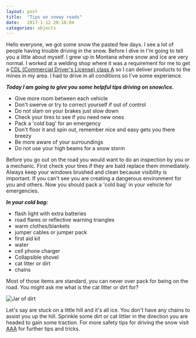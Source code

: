 ```yaml
---
layout: post
title:  "Tips on snowy roads"
date:   2017-1-12 20:18:04
categories: objects
---
```


Hello everyone, we got some snow the pasted few days. I see a lot of people having trouble driving in the snow. Before I dive in I'm going to tell you a little about myself. I grew up in Montana where snow and ice are very normal. I worked at a welding shop where it was a requirement for me to get a [CDL (Commercial Driver's License) class A](http://www.cdldigest.com/cdl/) so I can deliver products to the mines in my area. I had to drive in all conditions so I've some experience.

***Today I am going to give you some helpful tips driving on snow/ice.***

* Give more room between each vehicle
* Don't swerve or try to correct yourself if out of control
* Do not slam on your brakes just slow down
* Check your tires to see if you need new ones
* Pack a 'cold bag' for an emergency
* Don't floor it and spin out, remember nice and easy gets you there breezy
* Be more aware of your surroundings
* Do not use your high beams for a snow storm

Before you go out on the road you would want to do an inspection by you or a mechanic. First check your tires if they are bald replace them immediately. Always keep your windows brushed and clean because visibility is important. If you can't see you are creating a dangerous environment for you and others. Now you should pack a 'cold bag' in your vehicle for emergencies.

***In your cold bag:***

* flash light with extra batteries
* road flares or reflective warning triangles
* warm clothes/blankets
* jumper cables or jumper pack
* first aid kit
* water
* cell phone charger
* Collapsible shovel
* cat litter or dirt
* chains

Most of those items are standard, you can never over pack for being on the road. You might ask me what is the cat litter or dirt for?



![Jar of dirt](https://33.media.tumblr.com/b26f29353dbc05df5853d558f2af22c9/tumblr_n0lkvzjo4J1sl2j89o8_500.gif)

Let's say are stuck on a little hill and it's all ice. You don't have any chains to assist you up the hill. Sprinkle some dirt or cat littler in the direction you are headed to gain some traction. For more safety tips for driving the snow visit [AAA](http://exchange.aaa.com/safety/roadway-safety/winter-driving-tips/#.WIWG97YrJZo) for further tips and tricks.
